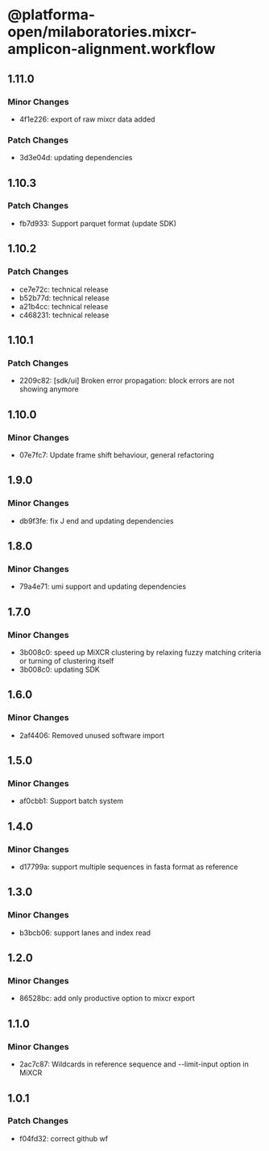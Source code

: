 # @platforma-open/milaboratories.mixcr-amplicon-alignment.workflow

## 1.11.0

### Minor Changes

- 4f1e226: export of raw mixcr data added

### Patch Changes

- 3d3e04d: updating dependencies

## 1.10.3

### Patch Changes

- fb7d933: Support parquet format (update SDK)

## 1.10.2

### Patch Changes

- ce7e72c: technical release
- b52b77d: technical release
- a21b4cc: technical release
- c468231: technical release

## 1.10.1

### Patch Changes

- 2209c82: [sdk/ui] Broken error propagation: block errors are not showing anymore

## 1.10.0

### Minor Changes

- 07e7fc7: Update frame shift behaviour, general refactoring

## 1.9.0

### Minor Changes

- db9f3fe: fix J end and updating dependencies

## 1.8.0

### Minor Changes

- 79a4e71: umi support and updating dependencies

## 1.7.0

### Minor Changes

- 3b008c0: speed up MiXCR clustering by relaxing fuzzy matching criteria or turning of clustering itself
- 3b008c0: updating SDK

## 1.6.0

### Minor Changes

- 2af4406: Removed unused software import

## 1.5.0

### Minor Changes

- af0cbb1: Support batch system

## 1.4.0

### Minor Changes

- d17799a: support multiple sequences in fasta format as reference

## 1.3.0

### Minor Changes

- b3bcb06: support lanes and index read

## 1.2.0

### Minor Changes

- 86528bc: add only productive option to mixcr export

## 1.1.0

### Minor Changes

- 2ac7c87: Wildcards in reference sequence and --limit-input option in MiXCR

## 1.0.1

### Patch Changes

- f04fd32: correct github wf
